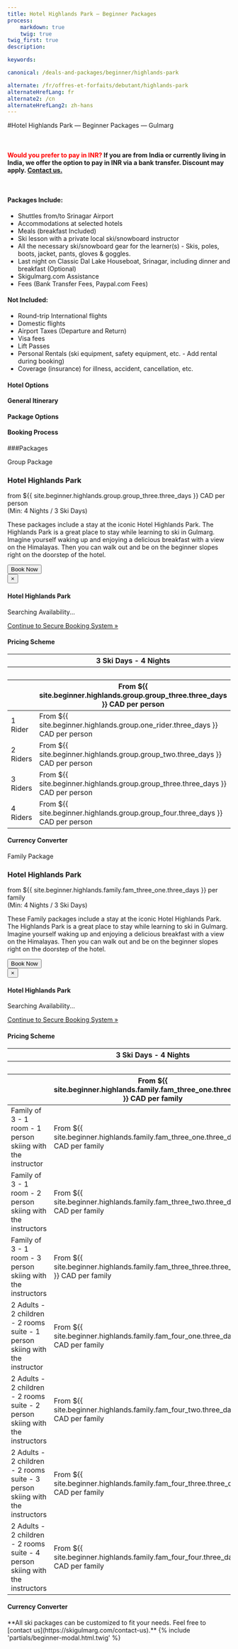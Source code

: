 ```yaml
---
title: Hotel Highlands Park — Beginner Packages
process:
    markdown: true
    twig: true
twig_first: true
description:

keywords:

canonical: /deals-and-packages/beginner/highlands-park

alternate: /fr/offres-et-forfaits/debutant/highlands-park
alternateHrefLang: fr
alternate2: /cn
alternateHrefLang2: zh-hans
---
```


#Hotel Highlands Park — Beginner Packages — Gulmarg
<p class="home-notification" style="margin: 50px 0 50px;"><b><span style="color:red;">Would you prefer to pay in INR?</span> If you are from India or currently living in India, we offer the option to pay in INR via a bank transfer. Discount may apply. <a href="https://skigulmarg.com/contact-us" title="Contact Us">Contact us.</a></b></p>

<!-- <a style="color:red;" href="#" id="beginnerModalButton" title="Contact Us">See How to Calculate YOUR savings.</a> -->

<div class="row">
    <div class="col-sm-6">
        <h4>Packages Include:</h4>
        <ul>
            <li>Shuttles from/to Srinagar Airport</li>
            <li>Accommodations at selected hotels</li>
            <li>Meals (breakfast Included)</li>
            <li>Ski lesson with a private local ski/snowboard instructor</li>
            <li>All the necessary ski/snowboard gear for the learner(s) - Skis, poles, boots, jacket, pants, gloves & goggles.</li>
            <li>Last night on Classic Dal Lake Houseboat, Srinagar, including dinner and breakfast (Optional)</li>
            <li>Skigulmarg.com Assistance</li>
            <li>Fees (Bank Transfer Fees, Paypal.com Fees)</li>
        </ul>
    </div>
    <div class="col-sm-6">
        <h4>Not Included:</h4>
        <ul>
            <li>Round-trip International flights</li>
            <li>Domestic flights</li>
            <li>Airport Taxes (Departure and Return)</li>
            <li>Visa fees</li>
            <li>Lift Passes</li>
            <li>Personal Rentals (ski equipment, safety equipment, etc. - Add rental during booking)</li>
            <li>Coverage (insurance) for illness, accident, cancellation, etc.</li>
        </ul>
    </div>
</div>
<div class="accordion pricing">
      <article class="ac-item">
          <h4 class="ac-title">Hotel Options</h4>
          <div class="ac-content" style="display: none;">
          <h5>Hotel Highlands Park</h5>
          <p>Hotel Highlands Park is an icon in Gulmarg. It is literally the centre of attraction in Gulmarg - one of Kashmir's premier tourist destinations. Their lounge is a great place to enjoy life after skiing all day. Rooms offer a unique blend of Old fashioned comfort with modern amenities. It is the best luxury hotel in Gulmarg during winter.</p>
          <p><a href="https://www.tripadvisor.co.uk/Hotel_Review-g317095-d1093600-Reviews-Hotel_Highlands_Park-Gulmarg_Baramulla_District_Kashmir_Jammu_and_Kashmir.html" class="more-info m-b-30 block" target="blank">Reviews & Images - Hotel Highlands Park on tripadvisor<i class="fa fa-chevron-right" aria-hidden="true"></i></a></p>
          </div>
      </article>
      <article class="ac-item" style="margin-top:-1px;">
          <h4 class="ac-title">General Itinerary</h4>
          <div class="ac-content" style="display: none;">
            <ul>
            <li><b>Arrival Day:</b> Airport transfers to Gulmarg, Gear pickup (if required), hotel check-in, first meeting with your guide/instructor. Free time to discover and enjoy Gulmarg.</li>
            <li><b>Ski Days:</b> Meet your guide or instructor early, You will warm up and the guide will assess your skills, practice on the snow for a while, have a lunch break, enjoy some local cuisine and nice warming tea, then back to the slopes to hone the skills previously learned</li>
            <li><b>Last ski Day:</b> After skiing by yourself or on your own for this trip's last day, make sure to return any rental gear. If you are not going on the optional classic houseboat, enjoy a nice meal and take some time to reflect on this great trip. If you are going to the houseboat, your shuttle will pick you up around 4pm to travel to Dal Lake and enjoy some quality time and a warm dinner.</li>
            <li><b>Departure Day:</b> Depart Gulmarg or Srinagar to Srinagar Airport. We will confirm your departure time based on your flight time.</li>
            </ul>
          </div>
      </article>
      <article class="ac-item" style="margin-top: -1px">
          <h4 class="ac-title">Package Options</h4>
          <div class="ac-content" style="display: none;">
          <h5>Group Package (Group vs Family Packages)</h5>
          <p>Our group packages are for traveller or groups that are coming to Gulmarg to learn to ski without kids.</p>
          <h5>Family Package</h5>
          <p>Our family packages are for families that are coming to Gulmarg to learn to ski with kids.</p>
          </div>
      </article>
      <article class="ac-item" style="margin-top: -1px">
          <h4 class="ac-title">Booking Process</h4>
          <div class="ac-content" style="display: none;">
            <ol>
            <li>Select your package & click "Book Now".</li>
            <li>Choose your start & end dates. Click "Book Now".</li>
            <li>Select: Number of Riders, Learners and Instructors to fit your needs. Verify the dates & price. Click "Continue". </li>
            <li>You can add more members to the booking. Note that it is possible to navigate away from the booking to select items on a different page, all your info will still be available.
              <ol>
                <li>Click "Add to Booking"</li>
                <li>Navigate to the Item that interest you - It can be on a different page. Click "Book Now".</li>
                <li>Adjust number of riders & the dates.</li>
                <li>Verify the details</li>
                <li>Click "Continue".</li>
                <li>Repeat if you want to add more items to your package.</li>
              </ol>  
            </li>
            <li>Add rentals, heliski, a t-shirt, etc. to your package(s).
              <ol>
                <li>Click the add-on that interest you.</li>
                <li>Read the details.</li>
                <li>Select the "Book Now" tab.</li>
                <li>Adjust the details.</li>
                <li>Click "Add to Booking"</li>
                <li>Repeat if you want to add more add-ons to your package(s).</li>
              </ol>  
            </li>
            <li>Complete the form with your name, email, etc. and click "Continue".</li>
            <li>If your start date is more than 30 days away, you can pay a deposit or full Payment.
            <ul>
              <li>Click "Pay Deposit" or " Pay Full Outstanding Balance".</li>
            </ul>
            </li>
            <li>Verify your package details & Read our Terms & Conditions.</li>
            <li>Enter your credit card information.</li>
            <li>Click "Pay"</li>
            <li>Done. Your are set to ski the Himalayas. Thank you.</li>
            </ol>
          </div>
      </article>
</div>

###Packages

<div class="row">
    <div class="col-sm-6 m-b-40">
        <div class="package-item-wrap">
            <div class="package-image">
                <span>
                    <img src="/user/themes/skigulmarg/images/packages/highlands-park/highlandsinterior.png" alt="">
                </span>
            </div>
            <div class="package-description">
                <span>Group Package</span>
                <h3>Hotel Highlands Park</h3>
                <div class="package-price">
                    from <span>${{ site.beginner.highlands.group.group_three.three_days }} CAD</span> per person <br>(Min: 4 Nights / 3 Ski Days)
                </div>
                <p>
                    These packages include a stay at the iconic Hotel Highlands Park. The Highlands Park is a great place to stay while learning to ski in Gulmarg. Imagine yourself waking up and enjoying a delicious breakfast with a view on the Himalayas. Then you can walk out and be on the beginner slopes right on the doorstep of the hotel.
                </p>
                <button
                    id="Beginner-Highlands-Group"
                    class="btn btn-rounded btn-outline"
                    type="button"
                    data-target="#modal-checkfront-1"
                    data-toggle="modal"
                    data-checkfront-target="CHECKFRONT_WIDGET_01"
                    data-checkfront-item-id="126"
                    data-checkfront-category-id="14"
                    data-checkfront-options="hidesearch">
                    Book Now
                </button>
                <div class="modal fade" id="modal-checkfront-1" aria-hidden="true">
                    <div class="modal-dialog">
                        <div class="modal-content">
                            <div class="modal-header">
                                <button
                                    class="close"
                                    type="button"
                                    data-dismiss="modal"
                                    aria-hidden="true">
                                    ×
                                </button>
                                <h4 class="modal-title">Hotel Highlands Park</h4>
                            </div>
                            <div class="modal-body">
                                <div id="CHECKFRONT_WIDGET_01">
                                    <p class="searching-availability">
                                        Searching Availability...
                                    </p>
                                </div>
                                <noscript>
                                    <a href="https://skigulmarg.checkfront.com/reserve/" class="font-16">
                                        Continue to Secure Booking System &raquo;
                                    </a>
                                </noscript>
                                <div class="accordion pricing">
                                    <article class="ac-item">
                                        <h4 class="ac-title">Pricing Scheme</h4>
                                        <div class="ac-content">
                                            <div class="table-container">
                                                <table class="table">
                                                    <thead>
                                                        <tr>
                                                            <th></th>
                                                            <th>3 Ski Days - 4 Nights</th>
                                                            <th colspan="2">Extra per Ski Day + Night (per peson)</th>
                                                        </tr>
                                                        <tr>
                                                            <th></th>
                                                            <th></th>
                                                            <th>Day 4, 5 & 6</th>
                                                            <th>Day 7 to 13</th>
                                                        </tr>
                                                        <tr>
                                                            <th></th>
                                                            <th>From ${{ site.beginner.highlands.group.group_three.three_days }} CAD per person</th>
                                                            <th>From ${{ site.beginner.highlands.group.group_three.four_six_days }} CAD</th>
                                                            <th>From ${{ site.beginner.highlands.group.group_three.seven_thirteen_days }} CAD</th>
                                                        </tr>
                                                    </thead>
                                                    <tbody>
                                                        <tr>
                                                            <td>1 Rider</td>
                                                            <td>From ${{ site.beginner.highlands.group.one_rider.three_days }} CAD per person</td>
                                                            <td>${{ site.beginner.highlands.group.one_rider.four_six_days }} CAD</td>
                                                            <td>${{ site.beginner.highlands.group.one_rider.seven_thirteen_days }} CAD</td>
                                                        </tr>
                                                        <tr>
                                                            <td>2 Riders</td>
                                                            <td>From ${{ site.beginner.highlands.group.group_two.three_days }} CAD per person</td>
                                                            <td>${{ site.beginner.highlands.group.group_two.four_six_days }} CAD</td>
                                                            <td>${{ site.beginner.highlands.group.group_two.seven_thirteen_days }} CAD</td>
                                                        </tr>
                                                        <tr>
                                                            <td>3 Riders</td>
                                                            <td>From ${{ site.beginner.highlands.group.group_three.three_days }} CAD per person</td>
                                                            <td>${{ site.beginner.highlands.group.group_three.four_six_days }} CAD</td>
                                                            <td>${{ site.beginner.highlands.group.group_three.seven_thirteen_days }} CAD</td>
                                                        </tr>
                                                        <tr>
                                                            <td>4 Riders</td>
                                                            <td>From ${{ site.beginner.highlands.group.group_four.three_days }} CAD per person</td>
                                                            <td>${{ site.beginner.highlands.group.group_four.four_six_days }} CAD</td>
                                                            <td>${{ site.beginner.highlands.group.group_four.seven_thirteen_days }} CAD</td>
                                                        </tr>
                                                    </tbody>
                                                </table>
                                            </div>
                                        </div>
                                    </article>
                                    <article class="ac-item" style="margin-top: -1px">
                                        <h4 class="ac-title">Currency Converter</h4>
                                        <div class="ac-content">
                                            <div class="currency-converter">
                                                <script src="https://w.fxexchangerate.com/converter.php?fm=CAD&ft=INR&lg=en&am=1&ty=1"></script>
                                            </div>
                                        </div>
                                    </article>
                                </div>
                            </div>
                        </div>
                    </div>
                </div>
            </div>
        </div>
    </div>
    <div class="col-sm-6 m-b-40">
        <div class="package-item-wrap">
            <div class="package-image">
                <span>
                    <img src="/user/themes/skigulmarg/images/packages/highlands-park/highlands-park-family.jpg" alt="">
                </span>
            </div>
            <div class="package-description">
                <span>Family Package</span>
                <h3>Hotel Highlands Park</h3>
                <div class="package-price">
                    from <span>${{ site.beginner.highlands.family.fam_three_one.three_days }}</span> per family <br>(Min: 4 Nights / 3 Ski Days)
                </div>
                <p>
                    These Family packages include a stay at the iconic Hotel Highlands Park. The Highlands Park is a great place to stay while learning to ski in Gulmarg. Imagine yourself waking up and enjoying a delicious breakfast with a view on the Himalayas. Then you can walk out and be on the beginner slopes right on the doorstep of the hotel.
                </p>
                <button
                    id="Beginner-Highlands-Family"
                    class="btn btn-rounded btn-outline"
                    type="button"
                    data-target="#modal-checkfront-2"
                    data-toggle="modal"
                    data-checkfront-target="CHECKFRONT_WIDGET_02"
                    data-checkfront-item-id="131"
                    data-checkfront-options="hidesearch">
                    Book Now
                </button>
                <div class="modal fade" id="modal-checkfront-2" aria-hidden="true">
                    <div class="modal-dialog">
                        <div class="modal-content">
                            <div class="modal-header">
                                <button
                                    class="close"
                                    type="button"
                                    data-dismiss="modal"
                                    aria-hidden="true">
                                    ×
                                </button>
                                <h4 class="modal-title">Hotel Highlands Park</h4>
                            </div>
                            <div class="modal-body">
                                <div id="CHECKFRONT_WIDGET_02">
                                    <p class="searching-availability">
                                        Searching Availability...
                                    </p>
                                </div>
                                <noscript>
                                    <a href="https://skigulmarg.checkfront.com/reserve/" class="font-16">
                                        Continue to Secure Booking System &raquo;
                                    </a>
                                </noscript>
                                <div class="accordion pricing">
                                    <article class="ac-item">
                                        <h4 class="ac-title">Pricing Scheme</h4>
                                        <div class="ac-content">
                                            <div class="table-container">
                                                <table class="table">
                                                    <thead>
                                                        <tr>
                                                            <th></th>
                                                            <th>3 Ski Days - 4 Nights</th>
                                                            <th colspan="2">Extra per Ski Day + Night (per peson)</th>
                                                        </tr>
                                                        <tr>
                                                            <th></th>
                                                            <th></th>
                                                            <th>Day 4, 5 & 6</th>
                                                            <th>Day 7 to 13</th>
                                                        </tr>
                                                        <tr>
                                                            <th></th>
                                                            <th>From ${{ site.beginner.highlands.family.fam_three_one.three_days }} CAD per family</th>
                                                            <th>From ${{ site.beginner.highlands.family.fam_three_one.four_six_days }} CAD</th>
                                                            <th>From ${{ site.beginner.highlands.family.fam_three_one.seven_thirteen_days }} CAD</th>
                                                        </tr>
                                                    </thead>
                                                    <tbody>
                                                        <tr>
                                                            <td>Family of 3 - 1 room - 1 person skiing with the instructor</td>
                                                            <td>From ${{ site.beginner.highlands.family.fam_three_one.three_days }} CAD per family</td>
                                                            <td>From ${{ site.beginner.highlands.family.fam_three_one.four_six_days }} CAD</td>
                                                            <td>From ${{ site.beginner.highlands.family.fam_three_one.seven_thirteen_days }} CAD</td>
                                                        </tr>
                                                        <tr>
                                                            <td>Family of 3 - 1 room - 2 person skiing with the instructors</td>
                                                            <td>From ${{ site.beginner.highlands.family.fam_three_two.three_days }} CAD per family</td>
                                                            <td>From ${{ site.beginner.highlands.family.fam_three_two.four_six_days }} CAD</td>
                                                            <td>From ${{ site.beginner.highlands.family.fam_three_two.seven_thirteen_days }} CAD</td>
                                                        </tr>
                                                        <tr>
                                                            <td>Family of 3 - 1 room - 3 person skiing with the instructors</td>
                                                            <td>From ${{ site.beginner.highlands.family.fam_three_three.three_days }} CAD per family</td>
                                                            <td>From ${{ site.beginner.highlands.family.fam_three_three.four_six_days }} CAD</td>
                                                            <td>From ${{ site.beginner.highlands.family.fam_three_three.seven_thirteen_days }} CAD</td>
                                                        </tr>
                                                        <tr>
                                                            <td>2 Adults - 2 children - 2 rooms suite - 1 person skiing with the instructor</td>
                                                            <td>From ${{ site.beginner.highlands.family.fam_four_one.three_days }} CAD per family</td>
                                                            <td>From ${{ site.beginner.highlands.family.fam_four_one.four_six_days }} CAD</td>
                                                            <td>From ${{ site.beginner.highlands.family.fam_four_one.seven_thirteen_days }} CAD</td>
                                                        </tr>
                                                        <tr>
                                                            <td>2 Adults - 2 children - 2 rooms suite - 2 person skiing with the instructors</td>
                                                            <td>From ${{ site.beginner.highlands.family.fam_four_two.three_days }} CAD per family</td>
                                                            <td>From ${{ site.beginner.highlands.family.fam_four_two.four_six_days }} CAD</td>
                                                            <td>From ${{ site.beginner.highlands.family.fam_four_two.seven_thirteen_days }} CAD</td>
                                                        </tr>
                                                        <tr>
                                                            <td>2 Adults - 2 children - 2 rooms suite - 3 person skiing with the instructors</td>
                                                            <td>From ${{ site.beginner.highlands.family.fam_four_three.three_days }} CAD per family</td>
                                                            <td>From ${{ site.beginner.highlands.family.fam_four_three.four_six_days }} CAD</td>
                                                            <td>From ${{ site.beginner.highlands.family.fam_four_three.seven_thirteen_days }} CAD</td>
                                                        </tr>
                                                        <tr>
                                                            <td>2 Adults - 2 children - 2 rooms suite - 4 person skiing with the instructors</td>
                                                            <td>From ${{ site.beginner.highlands.family.fam_four_four.three_days }} CAD per family</td>
                                                            <td>From ${{ site.beginner.highlands.family.fam_four_four.four_six_days }} CAD</td>
                                                            <td>From ${{ site.beginner.highlands.family.fam_four_four.seven_thirteen_days }} CAD</td>
                                                        </tr>
                                                        <!-- <tr>
                                                            <td>Extra: Add up to 2 children. Add instructor(s)</td>
                                                            <td>$78 CAD per day for the group</td>
                                                            <td></td>
                                                            <td></td>
                                                        </tr> -->
                                                    </tbody>
                                                </table>
                                            </div>
                                        </div>
                                    </article>
                                    <article class="ac-item" style="margin-top: -1px">
                                        <h4 class="ac-title">Currency Converter</h4>
                                        <div class="ac-content">
                                            <div class="currency-converter">
                                                <script src="https://w.fxexchangerate.com/converter.php?fm=CAD&ft=EUR&lg=en&am=1&ty=1"></script>
                                            </div>
                                        </div>
                                    </article>
                                </div>
                            </div>
                        </div>
                    </div>
                </div>
            </div>
        </div>
    </div>
</div>
**All ski packages can be customized to fit your needs. Feel free to [contact us](https://skigulmarg.com/contact-us).**
{% include 'partials/beginner-modal.html.twig' %}

